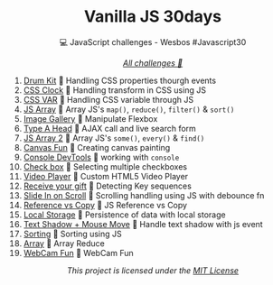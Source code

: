 <h1 align="center"> Vanilla JS 30days</h1>
<p align="center">💻 JavaScript challenges - Wesbos #Javascript30</p>

<p align="center"><i><a href="https://thilourenco.github.io/JS30days/">All challenges 🚀</a></i></p>

1. [Drum Kit](https://thilourenco.github.io/JS30days/01-DrumKit) 🚀 Handling CSS properties thourgh events
2. [CSS Clock](https://thilourenco.github.io/JS30days/02-CssClock) 🚀 Handling transform in CSS using JS
3. [CSS VAR](https://thilourenco.github.io/JS30days/03-CssVar) 🚀 Handling CSS variable through JS
4. [JS Array](https://thilourenco.github.io/JS30days/04-JSArrays) 🚀 Array JS's `map()`, `reduce()`, `filter()` & `sort()`
5. [Image Gallery](https://thilourenco.github.io/JS30days/05-ImageGallery) 🚀 Manipulate Flexbox
6. [Type A Head](https://thilourenco.github.io/JS30days/06-typeAHead) 🚀 AJAX call and live search form
7. [JS Array 2](https://thilourenco.github.io/JS30days/07-JSArrays2) 🚀 Array JS's `some()`, `every()` & `find()`
8. [Canvas Fun](https://thilourenco.github.io/JS30days/08-CanvasPaint) 🚀 Creating canvas painting
9. [Console DevTools](https://thilourenco.github.io/JS30days/09-DevToolsConsole) 🚀 working with `console`
10. [Check box](https://thilourenco.github.io/JS30days/10-CheckBoxes) 🚀 Selecting multiple checkboxes
11. [Video Player](https://thilourenco.github.io/JS30days/11-HtmlVideoPlay) 🚀 Custom HTML5 Video Player
12. [Receive your gift](https://thilourenco.github.io/JS30days/12-KeyDetection) 🚀 Detecting Key sequences
13. [Slide In on Scroll](https://thilourenco.github.io/JS30days/13-SlideInOnScroll) 🚀 Scrolling handling using JS with debounce fn
14. [Reference vs Copy](https://thilourenco.github.io/JS30days/14-ReferenceVsCopy/) 🚀 JS Reference vs Copy
15. [Local Storage](https://thilourenco.github.io/JS30days/15-LocalStorage) 🚀 Persistence of data with local storage
16. [Text Shadow + Mouse Move](https://thilourenco.github.io/JS30days/16-TextShadowMouseMove) 🚀 Handle text shadow with js event
17. [Sorting](https://thilourenco.github.io/JS30days/17-Sorting) 🚀 Sorting using JS 
18. [Array](https://thilourenco.github.io/JS30days/18-ArrayReduce) 🚀 Array Reduce
19. [WebCam Fun](https://thilourenco.github.io/JS30days/19-WebcamFun) 🚀 WebCam Fun

<p align="center"><i>This project is licensed under the  <a href="/LICENSE">MIT License</a></i></p>